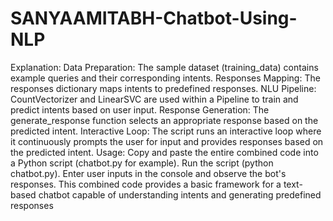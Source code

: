 # SANYAAMITABH-Chatbot-Using-NLP
Explanation:
Data Preparation: The sample dataset (training_data) contains example queries and their corresponding intents.
Responses Mapping: The responses dictionary maps intents to predefined responses.
NLU Pipeline: CountVectorizer and LinearSVC are used within a Pipeline to train and predict intents based on user input.
Response Generation: The generate_response function selects an appropriate response based on the predicted intent.
Interactive Loop: The script runs an interactive loop where it continuously prompts the user for input and provides responses based on the predicted intent.
Usage:
Copy and paste the entire combined code into a Python script (chatbot.py for example).
Run the script (python chatbot.py).
Enter user inputs in the console and observe the bot's responses.
This combined code provides a basic framework for a text-based chatbot capable of understanding intents and generating predefined responses
